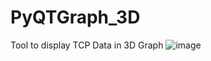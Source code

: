 # PyQTGraph_3D
Tool to display TCP Data in 3D Graph
![image](https://user-images.githubusercontent.com/33637493/46354343-aad34c80-c65e-11e8-8c4c-2c0f42d396d0.png)
